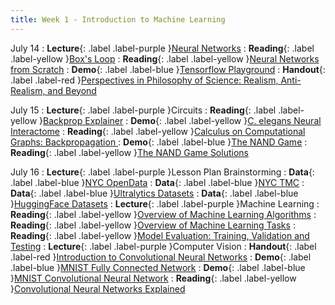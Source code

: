 ```yaml
---
title: Week 1 - Introduction to Machine Learning
---
```


July 14
: **Lecture**{: .label .label-purple }[Neural Networks](https://drive.google.com/file/d/1szyE02bEx7wWzKJFLZ8RruC2uRp_4n22/view?usp=drive_link)
  : **Reading**{: .label .label-yellow }[Box's Loop](https://xuwd11.github.io/am207/wiki/boxloop.html )
  : **Reading**{: .label .label-yellow }[Neural Networks from Scratch](https://aegeorge42.github.io/ )
  : **Demo**{: .label .label-blue }[Tensorflow Playground](https://playground.tensorflow.org/)
  : **Handout**{: .label .label-red }[Perspectives in Philosophy of Science: Realism, Anti-Realism, and Beyond](https://drive.google.com/file/d/1_qiT9QpLajQXVO0QEbfUu8QIauU2wHDz/view?usp=drive_link)


July 15
: **Lecture**{: .label .label-purple }Circuits
  : **Reading**{: .label .label-yellow }[Backprop Explainer](https://xnought.github.io/backprop-explainer/)
  : **Demo**{: .label .label-yellow }[C. elegans Neural Interactome](https://github.com/shlizee/C-elegans-Neural-Interactome)
  : **Reading**{: .label .label-yellow }[Calculus on Computational Graphs: Backpropagation ](https://colah.github.io/posts/2015-08-Backprop/)
  : **Demo**{: .label .label-blue }[The NAND Game](https://nandgame.com/)
  : **Reading**{: .label .label-yellow }[The NAND Game Solutions](https://github.com/timlg07/NandGame-Solutions/blob/master/Solutions.md)

July 16
: **Lecture**{: .label .label-purple }Lesson Plan Brainstorming
  : **Data**{: .label .label-blue }[NYC OpenData](https://opendata.cityofnewyork.us/)
  : **Data**{: .label .label-blue }[NYC TMC](https://webcams.nyctmc.org/map)
  : **Data**{: .label .label-blue }[Ultralytics Datasets](https://docs.ultralytics.com/datasets/)
  : **Data**{: .label .label-blue }[HuggingFace Datasets](https://huggingface.co/datasets)
: **Lecture**{: .label .label-purple }Machine Learning
  : **Reading**{: .label .label-yellow }[Overview of Machine Learning Algorithms](https://keremturkcan.com/projects/ai_flowchart.html)
  : **Reading**{: .label .label-yellow }[Overview of Machine Learning Tasks](https://keremturkcan.com/projects/ai_flowchart_2.html)
  : **Reading**{: .label .label-yellow }[Model Evaluation: Training, Validation and Testing](https://drive.google.com/file/d/17m3T5Un_kiaWvDtrL_Zcg7k2L7OwaPbE/view?usp=drive_link)
: **Lecture**{: .label .label-purple }Computer Vision
  : **Handout**{: .label .label-red }[Introduction to Convolutional Neural Networks](https://drive.google.com/file/d/1LZN7U4ivJ0I3Kx3Klajt3oNNy-CFmsXY/view?usp=drive_link)
  : **Demo**{: .label .label-blue }[MNIST Fully Connected Network](https://adamharley.com/nn_vis/mlp/2d.html)
  : **Demo**{: .label .label-blue }[MNIST Convolutional Neural Network](https://adamharley.com/nn_vis/cnn/2d.html)
  : **Reading**{: .label .label-yellow }[Convolutional Neural Networks Explained](https://poloclub.github.io/cnn-explainer/)
